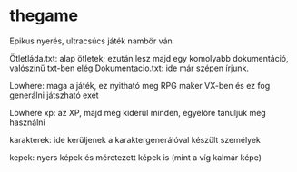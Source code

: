 thegame
=======

Epikus nyerés, ultracsúcs játék nambör ván

Ötletláda.txt: alap ötletek; ezután lesz majd egy komolyabb dokumentáció, valószínű txt-ben elég
Dokumentacio.txt: ide már szépen írjunk.

Lowhere: maga a játék, ez nyitható meg RPG maker VX-ben és ez fog generálni játszható exét

Lowhere xp: az XP, majd még kiderül minden, egyelőre tanuljuk meg használni

karakterek: ide kerüljenek a karaktergenerálóval készült személyek

kepek: nyers képek és méretezett képek is (mint a víg kalmár képe)

